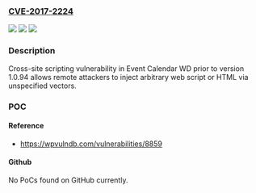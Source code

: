 ### [CVE-2017-2224](https://cve.mitre.org/cgi-bin/cvename.cgi?name=CVE-2017-2224)
![](https://img.shields.io/static/v1?label=Product&message=Event%20Calendar%20WD&color=blue)
![](https://img.shields.io/static/v1?label=Version&message=n%2Fa&color=blue)
![](https://img.shields.io/static/v1?label=Vulnerability&message=Cross-site%20scripting&color=brighgreen)

### Description

Cross-site scripting vulnerability in Event Calendar WD prior to version 1.0.94 allows remote attackers to inject arbitrary web script or HTML via unspecified vectors.

### POC

#### Reference
- https://wpvulndb.com/vulnerabilities/8859

#### Github
No PoCs found on GitHub currently.

